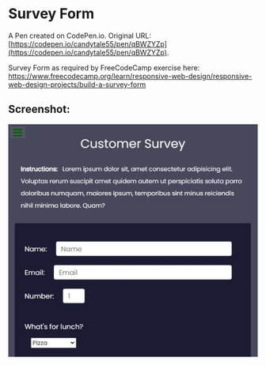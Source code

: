 # Survey Form

A Pen created on CodePen.io. Original URL: [https://codepen.io/candytale55/pen/qBWZYZp](https://codepen.io/candytale55/pen/qBWZYZp).

Survey Form as required by FreeCodeCamp exercise here: https://www.freecodecamp.org/learn/responsive-web-design/responsive-web-design-projects/build-a-survey-form



## Screenshot: 

![Survey_Form_Screenshot](Survey_Form.jpg)
